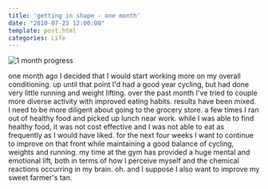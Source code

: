 ```yaml
---
title: 'getting in shape - one month'
date: "2010-07-23 12:00:00"
template: post.html
categories: Life
---
```


![1 month progress](http://f.slowtheory.com/4821440417_d18ff11d5a.jpg "1 month progress")  
  
one month ago I decided that I would start working more on my overall conditioning. up until that point I'd had a good year cycling, but had done very little running and weight lifting. over the past month I've tried to couple more diverse activity with improved eating habits. results have been mixed. I need to be more diligent about going to the grocery store. a few times I ran out of healthy food and picked up lunch near work. while I was able to find healthy food, it was not cost effective and I was not able to eat as frequently as I would have liked. for the next four weeks I want to continue to improve on that front while maintaining a good balance of cycling, weights and running. my time at the gym has provided a huge mental and emotional lift, both in terms of how I perceive myself and the chemical reactions occurring in my brain. oh. and I suppose I also want to improve my sweet farmer's tan.